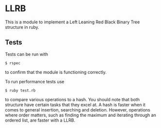 # LLRB

This is a module to implement a Left Leaning Red Black Binary Tree structure
in ruby.

## Tests

Tests can be run with
```
$ rspec
```
to confirm that the module is functioning correctly.

To run performance tests use
```
$ ruby test.rb
```
to compare various operations to a hash. You should note that both structure
have certain tasks that they excel at. A hash is faster when it comes to general
insertion, searching and deletion. However, operations where order matters, such
as finding the maximum and iterating through an ordered list, are faster with
a LLRB.
